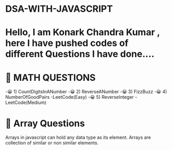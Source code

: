 # DSA-WITH-JAVASCRIPT
 # Hello, I am Konark Chandra Kumar , here I have pushed codes of different Questions I have done....
 #   &#129300; MATH QUESTIONS
 -&#128512; 1) CountDigitsInANumber
 -&#128512; 2) ReverseANumber
 -&#128512; 3) FizzBuzz
 -&#128512; 4) NumberOfGoodPairs -LeetCode(Easy)
 -&#128512; 5) ReverseInteger -LeetCode(Medium)

 #  &#129300; Array Questions

 Arrays in javascript can hold any data type  as its element. Arrays are collection of similar or non similar elements.
 